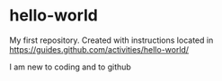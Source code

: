 # hello-world
My first repository. Created with instructions located in https://guides.github.com/activities/hello-world/

I am new to coding and to github 

